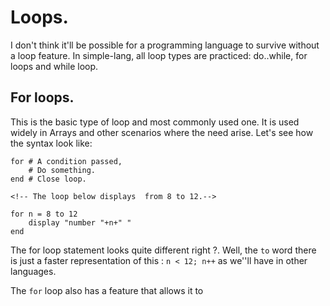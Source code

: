 # Loops.
I don't think it'll be possible for a programming language to survive without a loop feature. In simple-lang, all loop types are practiced: do..while, for loops and while loop.
## For loops.
This is the basic type of loop and most commonly used one. It is used widely in Arrays and other scenarios where the need arise. Let's see how the syntax look like:

```
for # A condition passed,
    # Do something. 
end # Close loop.

<!-- The loop below displays  from 8 to 12.-->

for n = 8 to 12 
	display "number "+n+" "
end

```
The for loop statement looks quite different right ?. Well, the `to` word there is just a faster representation of this : `n < 12; n++` as we''ll have in other languages.

The `for` loop also has a feature that allows it to 